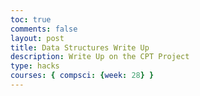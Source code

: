 ```yaml
---
toc: true
comments: false
layout: post
title: Data Structures Write Up
description: Write Up on the CPT Project
type: hacks
courses: { compsci: {week: 28} }
---
```


